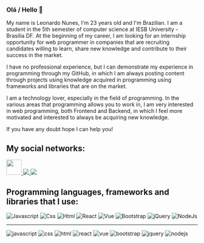 ### Olá / Hello 👋

My name is Leonardo Nunes, I'm 23 years old and I'm Brazilian. I am a student in the 5th semester of computer science at IESB University - Brasília DF. At the beginning of my career, I am looking for an internship opportunity for web programmer in companies that are recruiting candidates willing to learn, share new knowledge and contribute to their success in the market.

I have no professional experience, but I can demonstrate my experience in programming through my GitHub, in which I am always posting content through projects using knowledge acquired in programming using frameworks and libraries that are on the market.

I am a technology lover, especially in the field of programming. In the various areas that programming allows you to work in, I am very interested in web programming, both Frontend and Backend, in which I feel more motivated and interested to always be acquiring new knowledge.

If you have any doubt hope I can help you!

## My social networks:

<div display="flex" style="flex-direction: column; align-items: center; justify-content: center;">
  <a href="https://www.linkedin.com/in/leonardonunesoliveira/">
    <img width="40px" height="40px" src="https://user-images.githubusercontent.com/53942734/104056891-f676e800-51cf-11eb-9f76-479100c5c29a.jpg">
    </img>
  </a>
  <a href="https://www.instagram.com/leo.nunesoliveira/">
    <img src="https://user-images.githubusercontent.com/53942734/104056889-f545bb00-51cf-11eb-9ed4-91380e37f9e5.jpg">
    </img>
  </a>
  <a href="https://www.facebook.com/leonardonunes.oliveira.1/">
    <img src="https://user-images.githubusercontent.com/53942734/104057397-e1e71f80-51d0-11eb-94fe-46acc9ee239c.png">
    </img>
  </a>
</div>

## Programming languages, frameworks and libraries that I use:

<div>
  <img src="https://user-images.githubusercontent.com/53942734/104068389-9427e280-51e3-11eb-8e43-33a2d34851cc.png" title="Javascript" alt="Javascript">
  </img>
  <img src="https://user-images.githubusercontent.com/53942734/104068386-938f4c00-51e3-11eb-9b44-5fb384988cf4.png" title="Css" alt="Css">
  </img>
  <img src="https://user-images.githubusercontent.com/53942734/104068387-938f4c00-51e3-11eb-94ca-7b2da331e3a2.png" title="Html" alt="Html">
  </img>
  <img src="https://user-images.githubusercontent.com/53942734/104068394-94c07900-51e3-11eb-9107-fe22ad9a04e5.png" title="React" alt="React">
  </img>
  <img src="https://user-images.githubusercontent.com/53942734/104068396-94c07900-51e3-11eb-9a90-0d066f9343a5.png" title="Vue" alt="Vue">
  </img>
  <img src="https://user-images.githubusercontent.com/53942734/104068383-925e1f00-51e3-11eb-92a9-937153b3aff3.png" title="Bootstrap" alt="Bootstrap">
  </img>
  <img src="https://user-images.githubusercontent.com/53942734/104068392-9427e280-51e3-11eb-82f9-1b8430e59f0a.png" title="jQuery" alt="jQuery">
  </img>
  <img src="https://user-images.githubusercontent.com/53942734/104068393-9427e280-51e3-11eb-9439-34b97d5c7858.png" title="NodeJs" alt="NodeJs">
  </img>
 </div>
 
 ---------------------------------------
 
![javascript](https://user-images.githubusercontent.com/53942734/104068389-9427e280-51e3-11eb-8e43-33a2d34851cc.png)
![css](https://user-images.githubusercontent.com/53942734/104068386-938f4c00-51e3-11eb-9b44-5fb384988cf4.png)
![html](https://user-images.githubusercontent.com/53942734/104068387-938f4c00-51e3-11eb-94ca-7b2da331e3a2.png)
![react](https://user-images.githubusercontent.com/53942734/104068394-94c07900-51e3-11eb-9107-fe22ad9a04e5.png)
![vue](https://user-images.githubusercontent.com/53942734/104068396-94c07900-51e3-11eb-9a90-0d066f9343a5.png)
![bootstrap](https://user-images.githubusercontent.com/53942734/104068383-925e1f00-51e3-11eb-92a9-937153b3aff3.png)
![jquery](https://user-images.githubusercontent.com/53942734/104068392-9427e280-51e3-11eb-82f9-1b8430e59f0a.png)
![nodejs](https://user-images.githubusercontent.com/53942734/104068393-9427e280-51e3-11eb-9439-34b97d5c7858.png)

<!--
**leo123nunes/leo123nunes** is a ✨ _special_ ✨ repository because its `README.md` (this file) appears on your GitHub profile.



